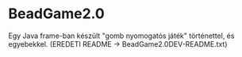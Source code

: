 # BeadGame2.0
Egy Java frame-ban készült "gomb nyomogatós játék"  történettel, és egyebekkel. 
(EREDETI README -> BeadGame2.0DEV-README.txt)
